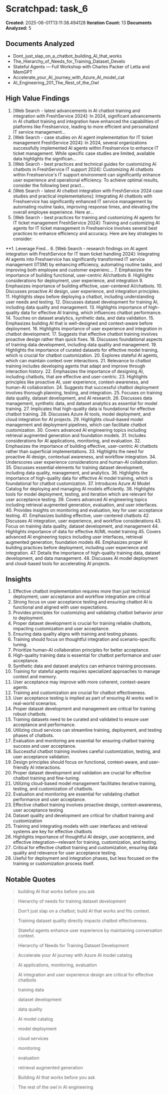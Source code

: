 # Scratchpad: task_6

**Created:** 2025-06-01T13:11:38.494128
**Iteration Count:** 13
**Documents Analyzed:** 5

## Documents Analyzed
- Dont_just_slap_on_a_chatbot_building_AI_that_works
- The_Hierarchy_of_Needs_for_Training_Dataset_Develo
- Stateful Agents — Full Workshop with Charles Packer of Letta and MemGPT
- Accelerate_your_AI_journey_with_Azure_AI_model_cat
- AI_Engineering_201_The_Rest_of_the_Owl

## High Value Findings
1. [Web Search - latest advancements in AI chatbot training and integration with FreshService 2024]: In 2024, significant advancements in AI chatbot training and integration have enhanced the capabilities of platforms like Freshservice, leading to more efficient and personalized IT service management...
2. [Web Search - case studies on AI agent implementation for IT ticket management FreshService 2024]: In 2024, several organizations successfully implemented AI agents within Freshservice to enhance IT ticket management. While specific case studies are limited, available data highlights the significan...
3. [Web Search - best practices and technical guides for customizing AI chatbots in FreshService IT support 2024]: Customizing AI chatbots within Freshservice's IT support environment can significantly enhance user experience and operational efficiency. To achieve optimal results, consider the following best pract...
4. [Web Search - latest AI chatbot integration with FreshService 2024 case studies and practical implementations]: Integrating AI chatbots with Freshservice has significantly enhanced IT service management by automating routine tasks, improving response times, and elevating the overall employee experience. Here ar...
5. [Web Search - best practices for training and customizing AI agents for IT ticket management FreshService 2024]: Training and customizing AI agents for IT ticket management in Freshservice involves several best practices to enhance efficiency and accuracy. Here are key strategies to consider:

**1. Leverage Fred...
6. [Web Search - research findings on AI agent integration with FreshService for IT team ticket handling 2024]: Integrating AI agents into Freshservice has significantly transformed IT service management (ITSM) by enhancing efficiency, automating routine tasks, and improving both employee and customer experienc...
7. Emphasizes the importance of building functional, user-centric AI/chatbots
8. Highlights considerations for deployment, user experience, and integration
9. Emphasizes importance of building effective, user-centered AI/chatbots.
10. Discusses proactive AI design, user experience, and integration principles.
11. Highlights steps before deploying a chatbot, including understanding user needs and testing.
12. Discusses dataset development for training AI, including data quality and management.
13. Highlights importance of high-quality data for effective AI training, which influences chatbot performance.
14. Touches on dataset analytics, synthetic data, and data validation.
15. Emphasizes building AI that is well-designed and context-aware before deployment.
16. Highlights importance of user experience and integration in chatbot development.
17. Suggests that effective chatbot training involves proactive design rather than quick fixes.
18. Discusses foundational aspects of training data development, including data quality and management.
19. Highlights the importance of curated datasets for effective model training, which is crucial for chatbot customization.
20. Explores stateful AI agents, which can maintain context over interactions.
21. Relevance to chatbot training includes developing agents that adapt and improve through interaction history.
22. Emphasizes the importance of designing AI, including chatbots, that are effective and user-centric.
23. Highlights principles like proactive AI, user experience, context-awareness, and human-AI collaboration.
24. Suggests that successful chatbot deployment involves thorough planning, testing, and integration.
25. Focuses on training data quality, dataset development, and AI research.
26. Discusses data management, synthetic data, and dataset analytics as essential for model training.
27. Implicates that high-quality data is foundational for effective chatbot training.
28. Discusses Azure AI tools, model deployment, and cloud integration for AI projects.
29. Highlights cloud-based model management and deployment pipelines, which can facilitate chatbot customization.
30. Covers advanced AI engineering topics including retrieval augmented generation and foundation models.
31. Includes considerations for AI applications, monitoring, and evaluation.
32. Emphasizes the importance of building effective, user-centric AI chatbots rather than superficial implementations.
33. Highlights the need for proactive AI design, contextual awareness, and workflow integration.
34. Underscores user experience considerations and human-AI collaboration.
35. Discusses essential elements for training dataset development, including data quality, management, and analytics.
36. Highlights the importance of high-quality data for effective AI model training, which is foundational for chatbot customization.
37. Introduces Azure AI Model Catalog for deploying and managing AI models efficiently.
38. Highlights tools for model deployment, testing, and iteration which are relevant for user acceptance testing.
39. Covers advanced AI engineering topics including retrieval augmented generation, evaluation, and user interfaces.
40. Provides insights on monitoring and evaluation, key for user acceptance testing.
41. Emphasizes building effective, user-centered chatbots
42. Discusses AI integration, user experience, and workflow considerations
43. Focus on training data quality, dataset development, and management
44. Highlights importance of data for effective AI/ML model training
45. Covers advanced AI engineering topics including user interfaces, retrieval augmented generation, foundation models
46. Emphasizes proper AI building practices before deployment, including user experience and integration.
47. Details the importance of high-quality training data, dataset development, and data management.
48. Discusses AI model deployment and cloud-based tools for accelerating AI projects.

## Insights
1. Effective chatbot implementation requires more than just technical deployment; user acceptance and workflow integration are critical
2. Strong focus on user acceptance testing and ensuring chatbot AI is functional and aligned with user expectations.
3. Provides principles for customizing and validating chatbot behavior prior to deployment.
4. Proper dataset development is crucial for training reliable chatbots, impacting customization and user acceptance.
5. Ensuring data quality aligns with training and testing phases.
6. Training should focus on thoughtful integration and scenario-specific tuning.
7. Prioritize human-AI collaboration principles for better acceptance.
8. High-quality training data is essential for chatbot performance and user acceptance.
9. Synthetic data and dataset analytics can enhance training processes.
10. Training for stateful agents requires specialized approaches to manage context and memory.
11. User acceptance may improve with more coherent, context-aware agents.
12. Training and customization are crucial for chatbot effectiveness.
13. User acceptance testing is implied as part of ensuring AI works well in real-world scenarios.
14. Proper dataset development and management are critical for training robust chatbots.
15. Training datasets need to be curated and validated to ensure user acceptance and performance.
16. Utilizing cloud services can streamline training, deployment, and testing phases of chatbots.
17. Evaluation and monitoring are essential for ensuring chatbot training success and user acceptance.
18. Successful chatbot training involves careful customization, testing, and user acceptance validation.
19. Design principles should focus on functional, context-aware, and user-friendly AI interactions.
20. Proper dataset development and validation are crucial for effective chatbot training and fine-tuning.
21. Utilizing cloud-based model management facilitates iterative training, testing, and customization of chatbots.
22. Evaluation and monitoring are essential for validating chatbot performance and user acceptance.
23. Effective chatbot training involves proactive design, context-awareness, user acceptance testing
24. Dataset quality and development are critical for chatbot training and customization
25. Training and integrating models with user interfaces and retrieval systems are key for effective chatbots
26. Highlights importance of thoughtful AI design, user acceptance, and effective integration—relevant for training, customization, and testing.
27. Critical for effective chatbot training and customization, ensuring data quality and relevance for user acceptance testing.
28. Useful for deployment and integration phases, but less focused on the training or customization process itself.

## Notable Quotes
> building AI that works before you ask

> Hierarchy of needs for training dataset development

> Don't just slap on a chatbot; build AI that works and fits context.

> Training dataset quality directly impacts chatbot effectiveness.

> Stateful agents enhance user experience by maintaining conversation context.

> Hierarchy of Needs for Training Dataset Development

> Accelerate your AI journey with Azure AI model catalog

> AI applications, monitoring, evaluation

> AI integration and user experience design are critical for effective chatbots

> training data

> dataset development

> data quality

> AI model catalog

> model deployment

> cloud services

> monitoring

> evaluation

> retrieval augmented generation

> Building AI that works before you ask

> The rest of the owl in AI engineering
